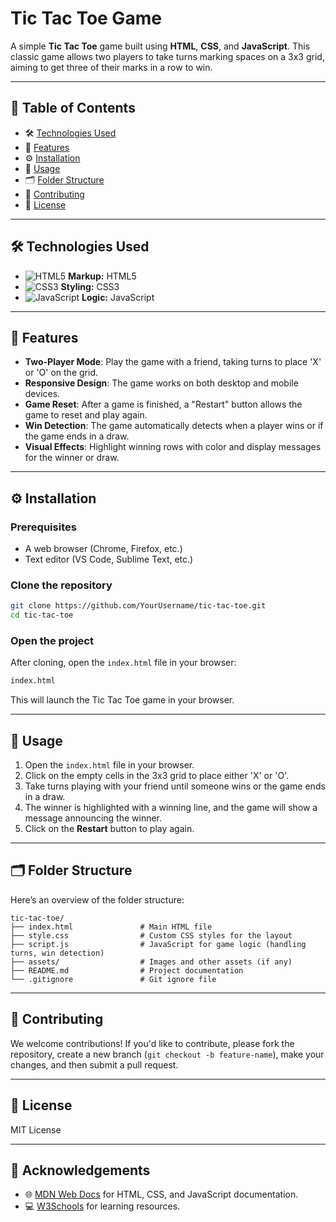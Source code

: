 #  Tic Tac Toe Game

A simple **Tic Tac Toe** game built using **HTML**, **CSS**, and **JavaScript**. This classic game allows two players to take turns marking spaces on a 3x3 grid, aiming to get three of their marks in a row to win.

---

## 📑 Table of Contents

- 🛠️ [Technologies Used](#technologies-used)
- 🌟 [Features](#features)
- ⚙️ [Installation](#installation)
- 📝 [Usage](#usage)
- 🗂️ [Folder Structure](#folder-structure)
- 🤝 [Contributing](#contributing)
- 📜 [License](#license)

---

## 🛠️ Technologies Used

- ![HTML5](https://img.shields.io/badge/Markup-HTML5-orange) **Markup:** HTML5
- ![CSS3](https://img.shields.io/badge/Styling-CSS3-blue) **Styling:** CSS3
- ![JavaScript](https://img.shields.io/badge/Logic-JavaScript-yellow) **Logic:** JavaScript

---

## 🌟 Features

- **Two-Player Mode**: Play the game with a friend, taking turns to place 'X' or 'O' on the grid.
- **Responsive Design**: The game works on both desktop and mobile devices.
- **Game Reset**: After a game is finished, a "Restart" button allows the game to reset and play again.
- **Win Detection**: The game automatically detects when a player wins or if the game ends in a draw.
- **Visual Effects**: Highlight winning rows with color and display messages for the winner or draw.

---

## ⚙️ Installation

### Prerequisites

- A web browser (Chrome, Firefox, etc.)
- Text editor (VS Code, Sublime Text, etc.)

### Clone the repository

```bash
git clone https://github.com/YourUsername/tic-tac-toe.git
cd tic-tac-toe
```

### Open the project

After cloning, open the `index.html` file in your browser:

```bash
index.html
```

This will launch the Tic Tac Toe game in your browser.

---

## 📝 Usage

1. Open the `index.html` file in your browser.
2. Click on the empty cells in the 3x3 grid to place either 'X' or 'O'.
3. Take turns playing with your friend until someone wins or the game ends in a draw.
4. The winner is highlighted with a winning line, and the game will show a message announcing the winner.
5. Click on the **Restart** button to play again.

---

## 🗂️ Folder Structure

Here’s an overview of the folder structure:

```
tic-tac-toe/
├── index.html               # Main HTML file
├── style.css                # Custom CSS styles for the layout
├── script.js                # JavaScript for game logic (handling turns, win detection)
├── assets/                  # Images and other assets (if any)
├── README.md                # Project documentation
└── .gitignore               # Git ignore file
```

---

## 🤝 Contributing

We welcome contributions! If you'd like to contribute, please fork the repository, create a new branch (`git checkout -b feature-name`), make your changes, and then submit a pull request.

---

## 📜 License

MIT License

---

## 🌟 Acknowledgements

- 🌐 [MDN Web Docs](https://developer.mozilla.org/en-US/) for HTML, CSS, and JavaScript documentation.
- 💻 [W3Schools](https://www.w3schools.com/) for learning resources.
